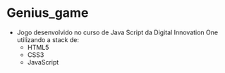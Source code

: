 # Genius_game
- Jogo desenvolvido no curso de Java Script da Digital Innovation One utilizando a stack de:
	- HTML5
	- CSS3
	- JavaScript

